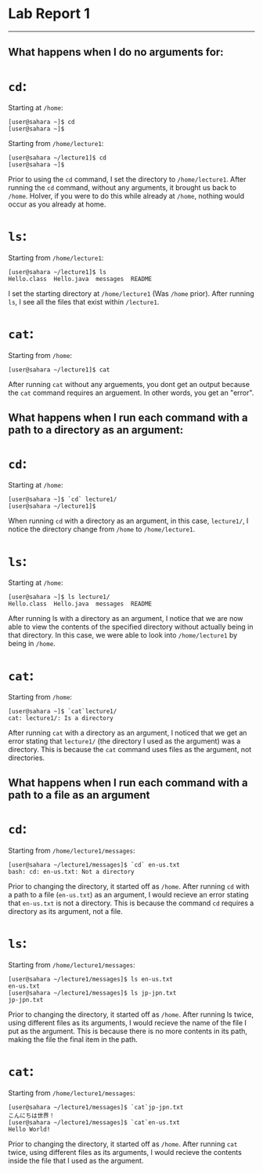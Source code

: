 # Lab Report 1
---




**What happens when I do no arguments for:**
---

# `cd`:

Starting at `/home`:
```
[user@sahara ~]$ cd
[user@sahara ~]$
```
Starting from `/home/lecture1`:
```
[user@sahara ~/lecture1]$ cd
[user@sahara ~]$ 
```
Prior to using the `cd` command, I set the directory to `/home/lecture1`. After running the `cd` command, without any arguments, it brought us back to `/home`. HoIver, if you were to do this while already at `/home`, nothing would occur as you already at home.

# `ls`:

Starting from `/home/lecture1`:
```
[user@sahara ~/lecture1]$ ls
Hello.class  Hello.java  messages  README
```
I set the starting directory at `/home/lecture1` (Was `/home` prior). After running `ls`, I see all the files that exist within `/lecture1`.

# `cat`:

Starting from `/home`:
```
[user@sahara ~/lecture1]$ cat

```
After running `cat` without any arguements, you dont get an output because the `cat` command requires an arguement. In other words, you get an "error".

**What happens when I run each command with a path to a directory as an argument:**
---

# `cd`:

Starting at `/home`:
```
[user@sahara ~]$ `cd` lecture1/
[user@sahara ~/lecture1]$
```
When running `cd` with a directory as an argument, in this case, `lecture1/`, I notice the directory change from `/home` to `/home/lecture1`.

# `ls`:

Starting at `/home`:
```
[user@sahara ~]$ ls lecture1/
Hello.class  Hello.java  messages  README
```
After running ls with a directory as an argument, I notice that we are now able to view the contents of the specified directory without actually being in that directory. In this case, we were able to look into `/home/lecture1` by being in `/home`.

# `cat`:

Starting from `/home`:
```
[user@sahara ~]$ `cat`lecture1/
cat: lecture1/: Is a directory
```
After running `cat` with a directory as an argument, I noticed that we get an error stating that `lecture1/` (the directory I used as the argument) was a directory. This is because the `cat` command uses files as the argument, not directories.

**What happens when I run each command with a path to a file as an argument**
---

# `cd`:

Starting from `/home/lecture1/messages`:
```
[user@sahara ~/lecture1/messages]$ `cd` en-us.txt 
bash: cd: en-us.txt: Not a directory
```
Prior to changing the directory, it started off as `/home`. After running `cd` with a path to a file (`en-us.txt`) as an argument, I would recieve an error stating that `en-us.txt` is not a directory. This is because the command `cd` requires a directory as its argument, not a file.

# `ls`:

Starting from `/home/lecture1/messages`:
```
[user@sahara ~/lecture1/messages]$ ls en-us.txt 
en-us.txt
[user@sahara ~/lecture1/messages]$ ls jp-jpn.txt 
jp-jpn.txt
```
Prior to changing the directory, it started off as `/home`. After running ls twice, using different files as its arguments, I would recieve the name of the file I put as the argument. This is because there is no more contents in its path, making the file the final item in the path.

# `cat`:

Starting from `/home/lecture1/messages`:
```
[user@sahara ~/lecture1/messages]$ `cat`jp-jpn.txt 
こんにちは世界！
[user@sahara ~/lecture1/messages]$ `cat`en-us.txt 
Hello World!
```
Prior to changing the directory, it started off as `/home`. After running `cat` twice, using different files as its arguments, I would recieve the contents inside the file that I used as the argument. 




